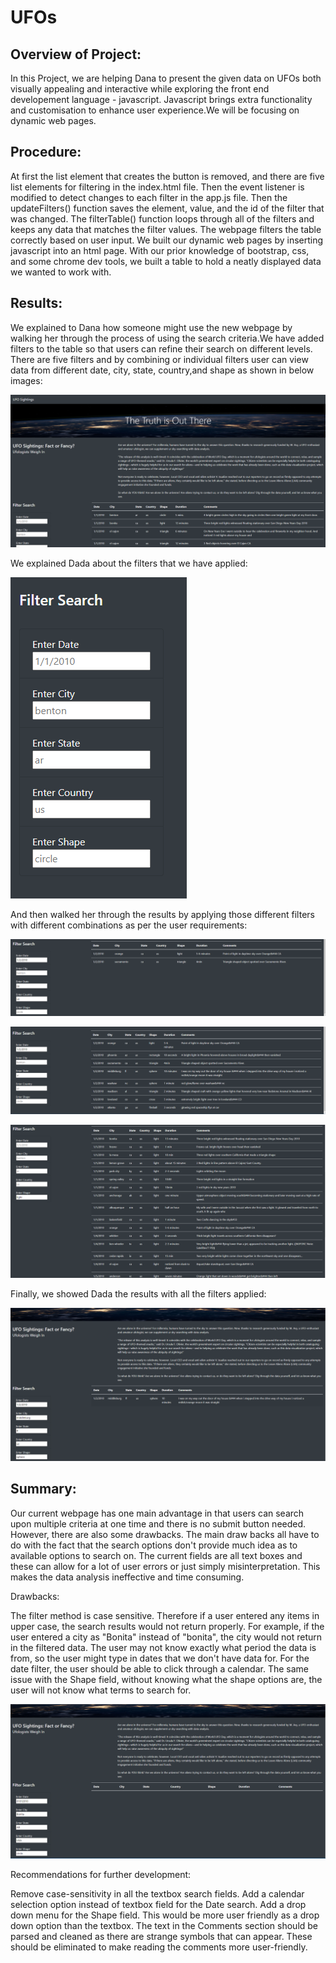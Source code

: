 # UFOs

## Overview of Project: 
In this Project, we are helping Dana to present the given data on UFOs both visually appealing and interactive while exploring the front end developement language - javascript. Javascript brings extra functionality and customisation to enhance user experience.We will be focusing on dynamic web pages.

## Procedure:

At first the list element that creates the button is removed, and there are five list elements for filtering in the index.html file.
Then the event listener is modified to detect changes to each filter in the app.js file.
Then the updateFilters() function saves the element, value, and the id of the filter that was changed.
The filterTable() function loops through all of the filters and keeps any data that matches the filter values.
The webpage filters the table correctly based on user input.
We built our dynamic web pages by inserting javascript into an html page. With our prior knowledge of bootstrap, css, and some chrome dev tools, we built a table to hold a neatly displayed data we wanted to work with.

## Results: 
We explained to Dana how someone might use the new webpage by walking her through the process of using the search criteria.We have added filters to the table so that users can refine their search on different levels. There are five filters and by combining or individual filters user can view data from different date, city, state, country,and shape as shown in below images:  

![alt text](https://github.com/RGK73/UFOs/blob/main/Images/whole_html.png)

We explained Dada about the filters that we have applied:

![alt text](https://github.com/RGK73/UFOs/blob/main/Images/filters.png)

And then walked her through the results by applying those different filters with different combinations as per the user requirements:

![alt text](https://github.com/RGK73/UFOs/blob/main/Images/city_country_filter.png)

![alt text](https://github.com/RGK73/UFOs/blob/main/Images/date_filter.png)

![alt text](https://github.com/RGK73/UFOs/blob/main/Images/shape_filter.png)

Finally, we showed Dada the results with all the filters applied:

![alt text](https://github.com/RGK73/UFOs/blob/main/Images/all_filters.png)

## Summary: 

Our current webpage has one main advantage in that users can search upon multiple criteria at one time and there is no submit button needed. However, there are also some drawbacks. The main draw backs all have to do with the fact that the search options don't provide much idea as to available options to search on. The current fields are all text boxes and these can allow for a lot of user errors or just simply misinterpretation. This makes the data analysis ineffective and time consuming.

Drawbacks:

The filter method is case sensitive. Therefore if a user entered any items in upper case, the search results would not return properly. For example, if the user entered a city as "Bonita" instead of "bonita", the city would not return in the filtered data.
The user may not know exactly what period the data is from, so the user might type in dates that we don't have data for. For the date filter, the user should be able to click through a calendar.
The same issue with the Shape field, without knowing what the shape options are, the user will not know what terms to search for.

![alt text](https://github.com/RGK73/UFOs/blob/main/Images/drawbacks.png)

Recommendations for further development:

Remove case-sensitivity in all the textbox search fields.
Add a calendar selection option instead of textbox field for the Date search.
Add a drop down menu for the Shape field. This would be more user friendly as a drop down option than the textbox.
The text in the Comments section should be parsed and cleaned as there are strange symbols that can appear. These should be eliminated to make reading the comments more user-friendly.
